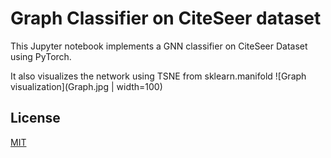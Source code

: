 # Graph Classifier on CiteSeer dataset

This Jupyter notebook implements a GNN classifier on CiteSeer Dataset using PyTorch.

It also visualizes the network using TSNE from sklearn.manifold
![Graph visualization](Graph.jpg | width=100)

## License

[MIT](https://choosealicense.com/licenses/mit/)
